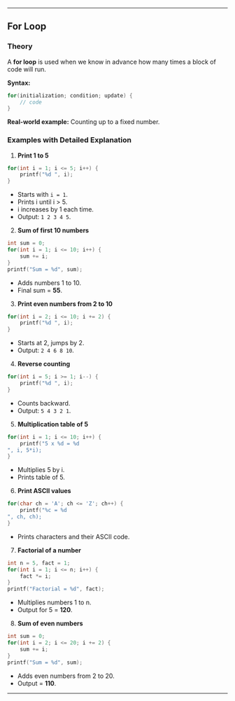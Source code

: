 

---

## For Loop

### Theory
A **for loop** is used when we know in advance how many times a block of code will run.

**Syntax:**
```c
for(initialization; condition; update) {
    // code
}
```

**Real-world example:** Counting up to a fixed number.

### Examples with Detailed Explanation

1. **Print 1 to 5**
```c
for(int i = 1; i <= 5; i++) {
    printf("%d ", i);
}
```
- Starts with `i = 1`.  
- Prints i until i > 5.  
- i increases by 1 each time.  
- Output: `1 2 3 4 5`.

2. **Sum of first 10 numbers**
```c
int sum = 0;
for(int i = 1; i <= 10; i++) {
    sum += i;
}
printf("Sum = %d", sum);
```
- Adds numbers 1 to 10.  
- Final sum = **55**.

3. **Print even numbers from 2 to 10**
```c
for(int i = 2; i <= 10; i += 2) {
    printf("%d ", i);
}
```
- Starts at 2, jumps by 2.  
- Output: `2 4 6 8 10`.

4. **Reverse counting**
```c
for(int i = 5; i >= 1; i--) {
    printf("%d ", i);
}
```
- Counts backward.  
- Output: `5 4 3 2 1`.

5. **Multiplication table of 5**
```c
for(int i = 1; i <= 10; i++) {
    printf("5 x %d = %d
", i, 5*i);
}
```
- Multiplies 5 by i.  
- Prints table of 5.

6. **Print ASCII values**
```c
for(char ch = 'A'; ch <= 'Z'; ch++) {
    printf("%c = %d
", ch, ch);
}
```
- Prints characters and their ASCII code.

7. **Factorial of a number**
```c
int n = 5, fact = 1;
for(int i = 1; i <= n; i++) {
    fact *= i;
}
printf("Factorial = %d", fact);
```
- Multiplies numbers 1 to n.  
- Output for 5 = **120**.

8. **Sum of even numbers**
```c
int sum = 0;
for(int i = 2; i <= 20; i += 2) {
    sum += i;
}
printf("Sum = %d", sum);
```
- Adds even numbers from 2 to 20.  
- Output = **110**.

---
